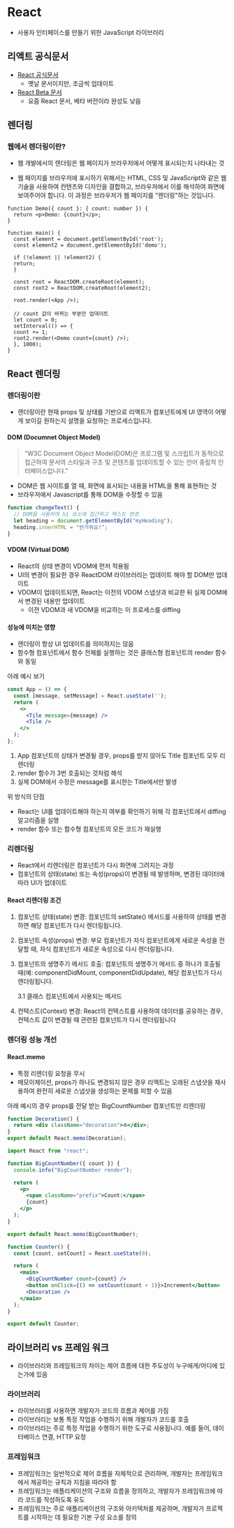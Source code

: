 # React

- 사용자 인터페이스를 만들기 위한 JavaScript 라이브러리

## 리액트 공식문서

- [React 공식문서](https://ko.legacy.reactjs.org/)
  - 옛날 문서이지만, 조금씩 업데이트
- [React Beta 문서](https://react.dev/)
  - 요즘 React 문서, 베타 버전이라 완성도 낮음

## 렌더링

### 웹에서 렌더링이란?

- 웹 개발에서의 렌더링은 웹 페이지가 브라우저에서 어떻게 표시되는지 나타내는 것

- 웹 페이지를 브라우저에 표시하기 위해서는 HTML, CSS 및 JavaScript와 같은 웹 기술을 사용하여 컨텐츠와 디자인을 결합하고, 브라우저에서 이를 해석하여 화면에 보여주어야 합니다. 이 과정은 브라우저가 웹 페이지를 "렌더링"하는 것입니다.

```tsx
function Demo({ count }: { count: number }) {
  return <p>Demo: {count}</p>;
}

function main() {
  const element = document.getElementById('root');
  const element2 = document.getElementById('demo');

  if (!element || !element2) {
  return;
  }

  const root = ReactDOM.createRoot(element);
  const root2 = ReactDOM.createRoot(element2);

  root.render(<App />);

  // count 값이 바뀌는 부분만 업데이트
  let count = 0;
  setInterval(() => {
  count += 1;
  root2.render(<Demo count={count} />);
  }, 1000);
}
```

## React 렌더링

### 렌더링이란

- 렌더링이란 현재 props 및 상태를 기반으로 리액트가 컴포넌트에게 UI 영역이 어떻게 보이길 원하는지 설명을 요청하는 프로세스입니다.

#### DOM (Documnet Object Model)

>"W3C Document Object Model(DOM)은 프로그램 및 스크립트가 동적으로 접근하여 문서의 스타일과 구조 및 콘텐츠를 업데이트할 수 있는 언어 중립적 인터페이스입니다."

- DOM은 웹 사이트를 열 때, 화면에 표시되는 내용을 HTML을 통해 표현하는 것
- 브라우저에서 Javascript를 통해 DOM을 수정할 수 있음

```javascript
function changeText() {
  // DOM을 사용하여 h1 요소에 접근하고 텍스트 변경
  let heading = document.getElementById("myHeading");
  heading.innerHTML = "반가워요!";
}
```

#### VDOM (Virtual DOM)

- React의 상태 변경이 VDOM에 먼저 적용됨
- UI의 변경이 필요한 경우 ReactDOM 라이브러리는 업데이트 해야 할 DOM만 업데이트
- VDOM이 업데이트되면, React는 이전의 VDOM 스냅샷과 비교한 뒤 실제 DOM에서 변경된 내용만 업데이트
  - 이전 VDOM과 새 VDOM을 비교하는 이 프로세스를 diffing

#### 성능에 미치는 영향

- 렌더링이 항상 UI 업데이트를 의미하지는 않음
- 함수형 컴포넌트에서 함수 전체를 실행하는 것은 클래스형 컴포넌트의 render 함수와 동일

아래 예시 보기

```jsx
const App = () => {
  const [message, setMessage] = React.useState('');
  return (
    <>
      <Tile message={message} />
      <Tile />
    </>
  );
};
```

1. App 컴포넌트의 상태가 변경될 경우, props를 받지 않아도 Title 컴포넌트 모두 리렌더링
2. render 함수가 3번 호출되는 것처럼 해석
3. 실제 DOM에서 수정은 message를 표시한는 Title에서만 발생

위 방식의 단점

- React는 UI를 업데이트해야 하는지 여부를 확인하기 위해 각 컴포넌트에서 diffing 알고리즘을 실행
- render 함수 또는 함수형 컴포넌트의 모든 코드가 재실행

### 리렌더링

- React에서 리렌더링은 컴포넌트가 다시 화면에 그려지는 과정
- 컴포넌트의 상태(state) 또는 속성(props)이 변경될 때 발생하며, 변경된 데이터에 따라 UI가 업데이트

#### React 리렌더링 조건

1. 컴포넌트 상태(state) 변경: 컴포넌트의 setState() 메서드를 사용하여 상태를 변경하면 해당 컴포넌트가 다시 렌더링됩니다.

2. 컴포넌트 속성(props) 변경: 부모 컴포넌트가 자식 컴포넌트에게 새로운 속성을 전달할 때, 자식 컴포넌트가 새로운 속성으로 다시 렌더링됩니다.

3. 컴포넌트의 생명주기 메서드 호출: 컴포넌트의 생명주기 메서드 중 하나가 호출될 때(예: componentDidMount, componentDidUpdate), 해당 컴포넌트가 다시 렌더링됩니다.

    3.1 클래스 컴포넌트에서 사용되는 메서드

4. 컨텍스트(Context) 변경: React의 컨텍스트를 사용하여 데이터를 공유하는 경우, 컨텍스트 값이 변경될 때 관련된 컴포넌트가 다시 렌더링됩니다

### 렌더링 성능 개선

#### React.memo

- 특정 리렌더링 요청을 무시
- 메모이제이션, props가 하나도 변경되지 않은 경우 리액트는 오래된 스냅샷을 재사용하여 완전히 새로운 스냅샷을 생성하는 문제를 피할 수 있음

아래 예시의 경우 props를 전달 받는 BigCountNumber 컴포넌트만 리렌더링

```jsx
function Decoration() {
  return <div className="decoration">⛵️</div>;
}
export default React.memo(Decoration);
```

```jsx
import React from "react";

function BigCountNumber({ count }) {
  console.info("BigCountNumber render");

  return (
    <p>
      <span className="prefix">Count:</span>
      {count}
    </p>
  );
}

export default React.memo(BigCountNumber);
```

```jsx
function Counter() {
  const [count, setCount] = React.useState(0);

  return (
    <main>
      <BigCountNumber count={count} />
      <button onClick={() => setCount(count + 1)}>Increment</button>
      <Decoration />
    </main>
  );
}

export default Counter;
```

## 라이브러리 vs 프레임 워크

- 라이브러리와 프레임워크의 차이는 제어 흐름에 대한 주도성이 누구에게/어디에 있는가에 있음

### 라이브러리

- 라이브러리를 사용하면 개발자가 코드의 흐름과 제어를 가짐
- 라이브러리는 보통 특정 작업을 수행하기 위해 개발자가 코드를 호출
- 라이브러리는 주로 특정 작업을 수행하기 위한 도구로 사용됩니다. 예를 들어, 데이터베이스 연결, HTTP 요청

### 프레임워크

- 프레임워크는 일반적으로 제어 흐름을 자체적으로 관리하며, 개발자는 프레임워크에서 제공하는 규칙과 지침을 따라야 함
- 프레임워크는 애플리케이션의 구조와 흐름을 정의하고, 개발자가 프레임워크에 따라 코드를 작성하도록 유도
- 프레임워크는 주로 애플리케이션의 구조와 아키텍처를 제공하며, 개발자가 프로젝트를 시작하는 데 필요한 기본 구성 요소를 정의
